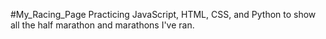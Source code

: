 #My_Racing_Page
Practicing JavaScript, HTML, CSS, and Python to show all the half marathon and marathons I've ran.


